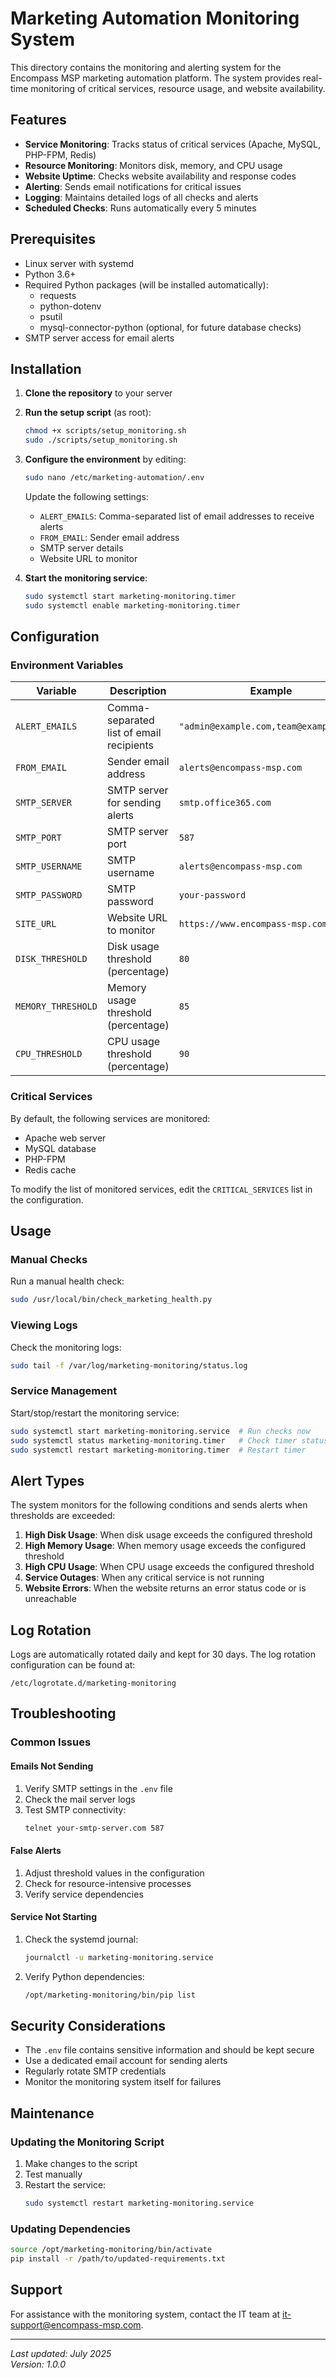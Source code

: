 # Marketing Automation Monitoring System

This directory contains the monitoring and alerting system for the Encompass MSP marketing automation platform. The system provides real-time monitoring of critical services, resource usage, and website availability.

## Features

- **Service Monitoring**: Tracks status of critical services (Apache, MySQL, PHP-FPM, Redis)
- **Resource Monitoring**: Monitors disk, memory, and CPU usage
- **Website Uptime**: Checks website availability and response codes
- **Alerting**: Sends email notifications for critical issues
- **Logging**: Maintains detailed logs of all checks and alerts
- **Scheduled Checks**: Runs automatically every 5 minutes

## Prerequisites

- Linux server with systemd
- Python 3.6+
- Required Python packages (will be installed automatically):
  - requests
  - python-dotenv
  - psutil
  - mysql-connector-python (optional, for future database checks)
- SMTP server access for email alerts

## Installation

1. **Clone the repository** to your server

2. **Run the setup script** (as root):
   ```bash
   chmod +x scripts/setup_monitoring.sh
   sudo ./scripts/setup_monitoring.sh
   ```

3. **Configure the environment** by editing:
   ```bash
   sudo nano /etc/marketing-automation/.env
   ```
   Update the following settings:
   - `ALERT_EMAILS`: Comma-separated list of email addresses to receive alerts
   - `FROM_EMAIL`: Sender email address
   - SMTP server details
   - Website URL to monitor

4. **Start the monitoring service**:
   ```bash
   sudo systemctl start marketing-monitoring.timer
   sudo systemctl enable marketing-monitoring.timer
   ```

## Configuration

### Environment Variables

| Variable | Description | Example |
|----------|-------------|---------|
| `ALERT_EMAILS` | Comma-separated list of email recipients | `"admin@example.com,team@example.com"` |
| `FROM_EMAIL` | Sender email address | `alerts@encompass-msp.com` |
| `SMTP_SERVER` | SMTP server for sending alerts | `smtp.office365.com` |
| `SMTP_PORT` | SMTP server port | `587` |
| `SMTP_USERNAME` | SMTP username | `alerts@encompass-msp.com` |
| `SMTP_PASSWORD` | SMTP password | `your-password` |
| `SITE_URL` | Website URL to monitor | `https://www.encompass-msp.com` |
| `DISK_THRESHOLD` | Disk usage threshold (percentage) | `80` |
| `MEMORY_THRESHOLD` | Memory usage threshold (percentage) | `85` |
| `CPU_THRESHOLD` | CPU usage threshold (percentage) | `90` |

### Critical Services

By default, the following services are monitored:
- Apache web server
- MySQL database
- PHP-FPM
- Redis cache

To modify the list of monitored services, edit the `CRITICAL_SERVICES` list in the configuration.

## Usage

### Manual Checks

Run a manual health check:
```bash
sudo /usr/local/bin/check_marketing_health.py
```

### Viewing Logs

Check the monitoring logs:
```bash
sudo tail -f /var/log/marketing-monitoring/status.log
```

### Service Management

Start/stop/restart the monitoring service:
```bash
sudo systemctl start marketing-monitoring.service  # Run checks now
sudo systemctl status marketing-monitoring.timer   # Check timer status
sudo systemctl restart marketing-monitoring.timer  # Restart timer
```

## Alert Types

The system monitors for the following conditions and sends alerts when thresholds are exceeded:

1. **High Disk Usage**: When disk usage exceeds the configured threshold
2. **High Memory Usage**: When memory usage exceeds the configured threshold
3. **High CPU Usage**: When CPU usage exceeds the configured threshold
4. **Service Outages**: When any critical service is not running
5. **Website Errors**: When the website returns an error status code or is unreachable

## Log Rotation

Logs are automatically rotated daily and kept for 30 days. The log rotation configuration can be found at:
```
/etc/logrotate.d/marketing-monitoring
```

## Troubleshooting

### Common Issues

#### Emails Not Sending
1. Verify SMTP settings in the `.env` file
2. Check the mail server logs
3. Test SMTP connectivity:
   ```bash
   telnet your-smtp-server.com 587
   ```

#### False Alerts
1. Adjust threshold values in the configuration
2. Check for resource-intensive processes
3. Verify service dependencies

#### Service Not Starting
1. Check the systemd journal:
   ```bash
   journalctl -u marketing-monitoring.service
   ```
2. Verify Python dependencies:
   ```bash
   /opt/marketing-monitoring/bin/pip list
   ```

## Security Considerations

- The `.env` file contains sensitive information and should be kept secure
- Use a dedicated email account for sending alerts
- Regularly rotate SMTP credentials
- Monitor the monitoring system itself for failures

## Maintenance

### Updating the Monitoring Script
1. Make changes to the script
2. Test manually
3. Restart the service:
   ```bash
   sudo systemctl restart marketing-monitoring.service
   ```

### Updating Dependencies
```bash
source /opt/marketing-monitoring/bin/activate
pip install -r /path/to/updated-requirements.txt
```

## Support

For assistance with the monitoring system, contact the IT team at [it-support@encompass-msp.com](mailto:it-support@encompass-msp.com).

---
*Last updated: July 2025*  
*Version: 1.0.0*
